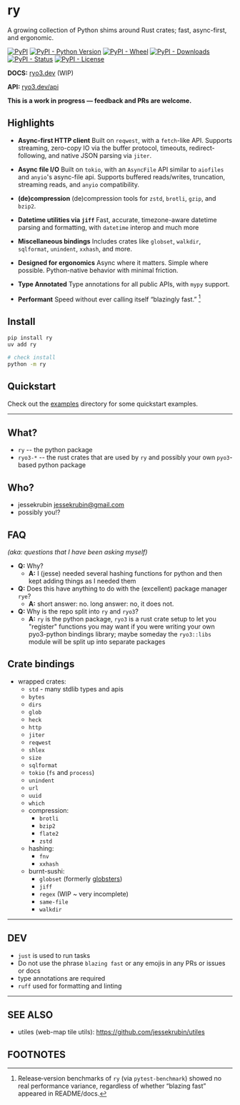 # ry

A growing collection of Python shims around Rust crates; fast, async-first, and
ergonomic.

[![PyPI](https://img.shields.io/pypi/v/ry?style=flat-square&cacheSeconds=600)](https://pypi.org/project/ry/)
[![PyPI - Python Version](https://img.shields.io/pypi/pyversions/ry?style=flat-square&cacheSeconds=600)](https://pypi.org/project/ry/)
[![PyPI - Wheel](https://img.shields.io/pypi/wheel/ry?style=flat-square&cacheSeconds=600)](https://pypi.org/project/ry/)
[![PyPI - Downloads](https://img.shields.io/pypi/dm/ry?style=flat-square&cacheSeconds=600)](https://pypi.org/project/ry/)
[![PyPI - Status](https://img.shields.io/pypi/status/ry?style=flat-square&cacheSeconds=600)](https://pypi.org/project/ry/)
[![PyPI - License](https://img.shields.io/pypi/l/ry?style=flat-square&cacheSeconds=600)](https://pypi.org/project/ry/)

**DOCS:** [ryo3.dev](https://ryo3.dev) (WIP)

**API:** [ryo3.dev/api](https://ryo3.dev/api)

**This is a work in progress — feedback and PRs are welcome.**

## Highlights

- **Async-first HTTP client** Built on `reqwest`, with a `fetch`-like API.
  Supports streaming, zero-copy IO via the buffer protocol, timeouts,
  redirect-following, and native JSON parsing via `jiter`.

- **Async file I/O** Built on `tokio`, with an `AsyncFile` API similar to
  `aiofiles` and `anyio`'s async-file api. Supports buffered reads/writes,
  truncation, streaming reads, and `anyio` compatibility.

- **(de)compression** (de)compression tools for `zstd`, `brotli`, `gzip`, and
  `bzip2`.

- **Datetime utilities via `jiff`** Fast, accurate, timezone-aware datetime
  parsing and formatting, with `datetime` interop and much more

- **Miscellaneous bindings** Includes crates like `globset`, `walkdir`,
  `sqlformat`, `unindent`, `xxhash`, and more.

- **Designed for ergonomics** Async where it matters. Simple where possible.
  Python-native behavior with minimal friction.

- **Type Annotated** Type annotations for all public APIs, with `mypy` support.

- **Performant** Speed without ever calling itself “blazingly fast.” [^1]

## Install

```bash
pip install ry
uv add ry

# check install
python -m ry
```

## Quickstart

Check out the [examples](https://github.com/jessekrubin/ry/tree/main/examples)
directory for some quickstart examples.

---

## What?

- `ry` -- the python package
- `ryo3-*` -- the rust crates that are used by `ry` and possibly your own
  `pyo3`-based python package

## Who?

- jessekrubin <jessekrubin@gmail.com>
- possibly you!?

## FAQ

_(aka: questions that I have been asking myself)_

- **Q:** Why?
  - **A:** I (jesse) needed several hashing functions for python and then kept
    adding things as I needed them
- **Q:** Does this have anything to do with the (excellent) package manager
  `rye`?
  - **A:** short answer: no. long answer: no, it does not.
- **Q:** Why is the repo split into `ry` and `ryo3`?
  - **A:** `ry` is the python package, `ryo3` is a rust crate setup to let you
    "register" functions you may want if you were writing your own pyo3-python
    bindings library; maybe someday the `ryo3::libs` module will be split up
    into separate packages

## Crate bindings

- wrapped crates:
  - `std` - many stdlib types and apis
  - `bytes`
  - `dirs`
  - `glob`
  - `heck`
  - `http`
  - `jiter`
  - `reqwest`
  - `shlex`
  - `size`
  - `sqlformat`
  - `tokio` (`fs` and `process`)
  - `unindent`
  - `url`
  - `uuid`
  - `which`
  - compression:
    - `brotli`
    - `bzip2`
    - `flate2`
    - `zstd`
  - hashing:
    - `fnv`
    - `xxhash`
  - burnt-sushi:
    - `globset` (formerly [globsters](https://pypi.org/project/globsters/))
    - `jiff`
    - `regex` (WIP ~ very incomplete)
    - `same-file`
    - `walkdir`

---

## DEV

- `just` is used to run tasks
- Do not use the phrase `blazing fast` or any emojis in any PRs or issues or
  docs
- type annotations are required
- `ruff` used for formatting and linting

---

## SEE ALSO

- utiles (web-map tile utils): https://github.com/jessekrubin/utiles

## FOOTNOTES

[^1]:
    Release‑version benchmarks of `ry` (via `pytest‑benchmark`) showed no real
    performance variance, regardless of whether “blazing fast” appeared in
    README/docs.
